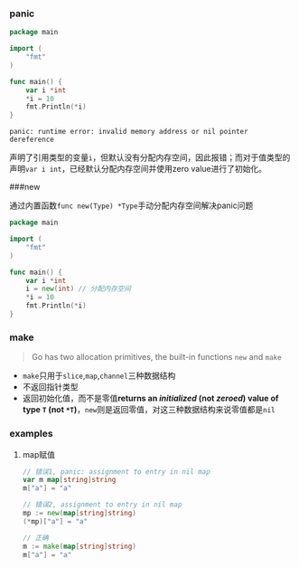 ### panic

```go
package main

import (
	"fmt"
)

func main() {
	var i *int
	*i = 10
	fmt.Println(*i)
}

```

```shell
panic: runtime error: invalid memory address or nil pointer dereference
```

声明了引用类型的变量`i`，但默认没有分配内存空间，因此报错；而对于值类型的声明`var i int`，已经默认分配内存空间并使用zero value进行了初始化。

###new

通过内置函数`func new(Type) *Type`手动分配内存空间解决panic问题

```go
package main

import (
	"fmt"
)

func main() {
	var i *int
    i = new(int) // 分配内存空间
	*i = 10
	fmt.Println(*i)
}
```

### make

>   Go has two allocation primitives, the built-in functions `new` and `make`

*   `make`只用于`slice`,`map`,`channel`三种数据结构
*   不返回指针类型
*   返回初始化值，而不是零值**returns an *initialized* (not *zeroed*) value of type `T` (not `*T`)**，`new`则是返回零值，对这三种数据结构来说零值都是`nil`

### examples

1.  map赋值

    ```go
    // 错误1, panic: assignment to entry in nil map
    var m map[string]string
    m["a"] = "a"
    
    // 错误2, assignment to entry in nil map
    mp := new(map[string]string)
    (*mp)["a"] = "a"
    
    // 正确
    m := make(map[string]string)
    m["a"] = "a"
    ```

